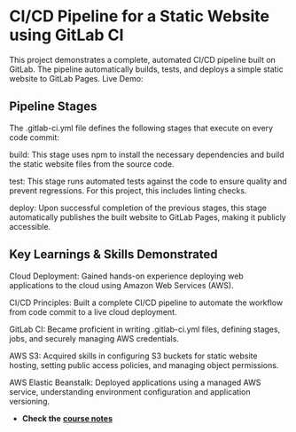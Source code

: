 # CI/CD Pipeline for a Static Website using GitLab CI
This project demonstrates a complete, automated CI/CD pipeline built on GitLab. The pipeline automatically builds, tests, and deploys a simple static website to GitLab Pages.
Live Demo: 
## Pipeline Stages
The .gitlab-ci.yml file defines the following stages that execute on every code commit:

build: This stage uses npm to install the necessary dependencies and build the static website files from the source code.

test: This stage runs automated tests against the code to ensure quality and prevent regressions. For this project, this includes linting checks.

deploy: Upon successful completion of the previous stages, this stage automatically publishes the built website to GitLab Pages, making it publicly accessible.
## Key Learnings & Skills Demonstrated

Cloud Deployment: Gained hands-on experience deploying web applications to the cloud using Amazon Web Services (AWS).

CI/CD Principles: Built a complete CI/CD pipeline to automate the workflow from code commit to a live cloud deployment.

GitLab CI: Became proficient in writing .gitlab-ci.yml files, defining stages, jobs, and securely managing AWS credentials.

AWS S3: Acquired skills in configuring S3 buckets for static website hosting, setting public access policies, and managing object permissions.

AWS Elastic Beanstalk:  Deployed applications using a managed AWS service, understanding environment configuration and application versioning.


- **Check the** [**course notes**](docs/course-notes.md)


